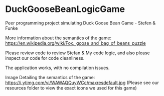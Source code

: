# DuckGooseBeanLogicGame
Peer programming project simulating Duck Goose Bean Game - Stefen &amp; Funke 

More information about the semantics of the game:
https://en.wikipedia.org/wiki/Fox,_goose_and_bag_of_beans_puzzle

Please review code to review Stefan & My code logic, and also please inspect our code for code cleanliness.

The application works, with no compilation issues. 

Image Detailing the semantics of the game:
https://i.ytimg.com/vi/WAWAQQuyWCc/maxresdefault.jpg
(Please see our resources folder to view the exact icons we used for this game)
